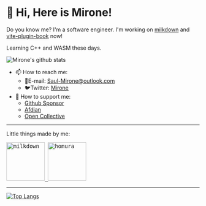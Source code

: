 # :wave: Hi, Here is Mirone!

Do you know me? I'm a software engineer.
I'm working on [milkdown](https://github.com/Saul-Mirone/milkdown) and [vite-plugin-book](https://github.com/Saul-Mirone/vite-plugin-book) now!

Learning C++ and WASM these days.


![Mirone's github stats](https://github-readme-stats.vercel.app/api?username=Saul-Mirone&show_icons=true&theme=buefy)

- 📫 How to reach me:
  - 📧E-mail: <Saul-Mirone@outlook.com>
  - 🐦Twitter: [Mirone](https://twitter.com/SaulMirone)
- 💖 How to support me:
  - [Github Sponsor](https://github.com/sponsors/Saul-Mirone)
  - [Afdian](https://afdian.net/@mirone)
  - [Open Collective](https://opencollective.com/milkdown)

---

Little things made by me:

<a title="Milkdown" href="https://github.com/Saul-Mirone/milkdown">
  <kbd>
    <img src="https://github.com/Saul-Mirone/milkdown/blob/main/gh-pages/public/milkdown.svg" width="100" height="100" alt="milkdown">
  </kdb>
</a>
<a title="Homura" href="https://github.com/Saul-Mirone/homura">
  <kbd>
    <img src="https://github.com/Saul-Mirone/homura/blob/main/assets/homura-logo.png" width="100" height="100" alt="homura">
  </kbd>
</a>

---


[![Top Langs](https://github-readme-stats.vercel.app/api/top-langs/?username=Saul-Mirone&layout=compact&theme=nord&exclude_repo=saul-mirone.github.io,Saul-Mirone)](https://github.com/Saul-Mirone)
